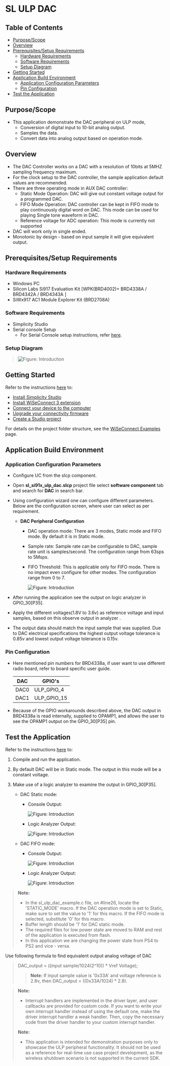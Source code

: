 # SL ULP DAC

## Table of Contents

- [Purpose/Scope](#purposescope)
- [Overview](#overview)
- [Prerequisites/Setup Requirements](#prerequisitessetup-requirements)
  - [Hardware Requirements](#hardware-requirements)
  - [Software Requirements](#software-requirements)
  - [Setup Diagram](#setup-diagram)
- [Getting Started](#getting-started)
- [Application Build Environment](#application-build-environment)
  - [Application Configuration Parameters](#application-configuration-parameters)
  - [Pin Configuration](#pin-configuration)
- [Test the Application](#test-the-application)

## Purpose/Scope

- This application demonstrate the DAC peripheral on ULP mode,
  - Conversion of digital input to 10-bit analog output.
  - Samples the data.
  - Convert data into analog output based on operation mode.

## Overview

- The DAC Controller works on a DAC with a resolution of 10bits at 5MHZ sampling frequency maximum.
- For the clock setup to the DAC controller, the sample application default values are recommended.
- There are three operating mode in AUX DAC controller:
  - Static Mode Operation: DAC will give out constant voltage output for a programmed DAC.
  - FIFO Mode Operation: DAC controller can be kept in FIFO mode to play continuously digital word on DAC. This mode can be used for playing Single tone waveform in DAC.
  - Reference voltage for ADC operation: This mode is currently not supported
- DAC will work only in single ended.
- Monotonic by design - based on input sample it will give equivalent output.

## Prerequisites/Setup Requirements

### Hardware Requirements

- Windows PC
- Silicon Labs Si917 Evaluation Kit [WPK(BRD4002)+ BRD4338A / BRD4342A / BRD4343A ]
- SiWx917 AC1 Module Explorer Kit (BRD2708A)

### Software Requirements

- Simplicity Studio
- Serial console Setup
  - For Serial Console setup instructions, refer [here](https://docs.silabs.com/wiseconnect/latest/wiseconnect-developers-guide-developing-for-silabs-hosts/#console-input-and-output).

### Setup Diagram

> ![Figure: Introduction](resources/readme/setupdiagram.png)

## Getting Started

Refer to the instructions [here](https://docs.silabs.com/wiseconnect/latest/wiseconnect-getting-started/) to:

- [Install Simplicity Studio](https://docs.silabs.com/wiseconnect/latest/wiseconnect-developers-guide-developing-for-silabs-hosts/#install-simplicity-studio)
- [Install WiSeConnect 3 extension](https://docs.silabs.com/wiseconnect/latest/wiseconnect-developers-guide-developing-for-silabs-hosts/#install-the-wi-se-connect-3-extension)
- [Connect your device to the computer](https://docs.silabs.com/wiseconnect/latest/wiseconnect-developers-guide-developing-for-silabs-hosts/#connect-si-wx91x-to-computer)
- [Upgrade your connectivity firmware ](https://docs.silabs.com/wiseconnect/latest/wiseconnect-developers-guide-developing-for-silabs-hosts/#update-si-wx91x-connectivity-firmware)
- [Create a Studio project ](https://docs.silabs.com/wiseconnect/latest/wiseconnect-developers-guide-developing-for-silabs-hosts/#create-a-project)

For details on the project folder structure, see the [WiSeConnect Examples](https://docs.silabs.com/wiseconnect/latest/wiseconnect-examples/#example-folder-structure) page.

## Application Build Environment

### Application Configuration Parameters

- Configure UC from the slcp component.
- Open **sl_si91x_ulp_dac.slcp** project file select **software component** tab and search for **DAC** in search bar.
- Using configuration wizard one can configure different parameters. Below are the configuration screen, where user can select as per requirement.

  - **DAC Peripheral Configuration**

    - DAC operation mode: There are 3 modes, Static mode and FIFO mode. By default it is in Static mode.
    - Sample rate: Sample rate can be configurable to DAC, sample rate unit is samples/second. The configuration range from 63sps to 5Msps.
    - FIFO Threshold: This is applicable only for FIFO mode. There is no impact even configure for other modes. The configuration range from 0 to 7.

      ![Figure: Introduction](resources/uc_screen/sl_dac_uc_screen.png)

- After running the application see the output on logic analyzer in GPIO_30[P35].
- Apply the different voltages(1.8V to 3.6v) as reference voltage and input samples, based on this observe output in analyzer .
- The output data should match the input sample that was supplied. Due to DAC electrical specifications the highest output voltage tolerance is 0.85v and lowest output voltage tolerance is 0.15v.

### Pin Configuration

- Here mentioned pin numbers for BRD4338a, if user want to use different radio board, refer to board specific user guide.

  | DAC | GPIO's |
  | --- | --- |
  | DAC0 | ULP_GPIO_4 |
  | DAC1 | ULP_GPIO_15 |

- Because of the GPIO workarounds described above, the DAC output in BRD4338a is read internally, supplied to OPAMP1, and allows the user to see the OPAMP1 output on the GPIO_30[P35] pin.

## Test the Application

Refer to the instructions [here](https://docs.silabs.com/wiseconnect/latest/wiseconnect-getting-started/) to:

1. Compile and run the application.
2. By default DAC will be in Static mode. The output in this mode will be a constant voltage.
3. Make use of a logic analyzer to examine the output in GPIO_30[P35].

   - DAC Static mode:

     - Console Output:

       ![Figure: Introduction](resources/readme/dac_static_console_output.png)

     - Logic Analyzer Output:

       ![Figure: Introduction](resources/readme/dac_static_analyzer_output.png)

   - DAC FIFO mode:

     - Console Output:

       ![Figure: Introduction](resources/readme/dac_fifo_console_output.png)

     - Logic Analyzer Output:

       ![Figure: Introduction](resources/readme/dac_fifo_analyzer_output.png)

> **Note:**
>
>- In the sl_ulp_dac_example.c file, on #line26, locate the 'STATIC_MODE' macro. If the DAC operation mode is set to Static, make sure to set the value to '1' for this macro. If the FIFO mode is    selected, substitute '0' for this macro.
>- Buffer length should be '1' for DAC static mode.
>- The required files for low power state are moved to RAM and rest of the application is executed from flash.
>- In this application we are changing the power state from PS4 to PS2 and vice - versa.
>
 Use following formula to find equivalent output analog voltage of DAC
>
> DAC_output = ((input sample/1024(2^10)) * Vref Voltage);
>
> > **Note:** If input sample value is '0x33A' and voltage reference is 2.8v, then DAC_output = ((0x33A/1024) * 2.8).


> **Note:**
>
> - Interrupt handlers are implemented in the driver layer, and user callbacks are provided for custom code. If you want to write your own interrupt handler instead of using the default one, make the driver interrupt handler a weak handler. Then, copy the necessary code from the driver handler to your custom interrupt handler.
>
> **Note:**
>
>- This application is intended for demonstration purposes only to showcase the ULP peripheral functionality. It should not be used as a reference for real-time use case project development, as the wireless shutdown scenario is not supported in the current SDK.